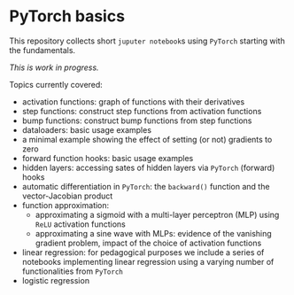 # PyTorch basics

This repository collects short `juputer notebook`s using `PyTorch`
starting with the fundamentals.

_This is work in progress._

Topics currently covered:
- activation functions: graph of functions with their derivatives  
- step functions: construct step functions from activation functions  
- bump functions: construct bump functions from step functions  
- dataloaders: basic usage examples  
- a minimal example showing the effect of setting (or not) gradients
  to zero  
- forward function hooks: basic usage examples  
- hidden layers: accessing sates of hidden layers via `PyTorch`
  (forward) hooks
- automatic differentiation in `PyTorch`: the `backward()` function
  and the vector-Jacobian product   
- function approximation:  
  - approximating a sigmoid with a multi-layer perceptron (MLP) using
  `ReLU` activation functions  
  - approximating a sine wave with MLPs: evidence of the vanishing
    gradient problem, impact of the choice of activation functions  
- linear regression: for pedagogical purposes we include a series of
  notebooks implementing linear regression using a varying number of
  functionalities from `PyTorch`  
- logistic regression  
